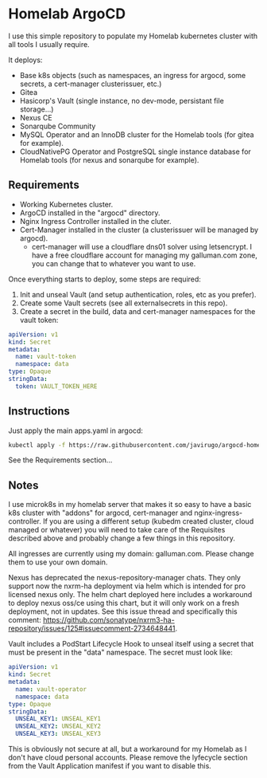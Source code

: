 # Homelab ArgoCD

I use this simple repository to populate my Homelab kubernetes cluster with all tools I usually require.

It deploys:

- Base k8s objects (such as namespaces, an ingress for argocd, some secrets, a cert-manager clusterissuer, etc.)
- Gitea
- Hasicorp's Vault (single instance, no dev-mode, persistant file storage...)
- Nexus CE
- Sonarqube Community
- MySQL Operator and an InnoDB cluster for the Homelab tools (for gitea for example).
- CloudNativePG Operator and PostgreSQL single instance database for Homelab tools (for nexus and sonarqube for example).

## Requirements

- Working Kubernetes cluster.
- ArgoCD installed in the "argocd" directory.
- Nginx Ingress Controller installed in the cluter.
- Cert-Manager installed in the cluster (a clusterissuer will be managed by argocd).
  - cert-manager will use a cloudflare dns01 solver using letsencrypt. I have a free cloudflare account for managing my galluman.com zone, you can change that to whatever you want to use.

Once everything starts to deploy, some steps are required:

1. Init and unseal Vault (and setup authentication, roles, etc as you prefer).
2. Create some Vault secrets (see all externalsecrets in this repo).
3. Create a secret in the build, data and cert-manager namespaces for the vault token:

```yaml
apiVersion: v1
kind: Secret
metadata:
  name: vault-token
  namespace: data
type: Opaque
stringData:
  token: VAULT_TOKEN_HERE
```

## Instructions

Just apply the main apps.yaml in argocd:

```bash
kubectl apply -f https://raw.githubusercontent.com/javirugo/argocd-homelab/refs/heads/main/apps.yaml
```

See the Requirements section...

## Notes

I use microk8s in my homelab server that makes it so easy to have a basic k8s cluster with "addons" for argocd, cert-manager and nginx-ingress-controller. If you are using a different setup (kubedm created cluster, cloud managed or whatever) you will need to take care of the Requisites described above and probably change a few things in this repository.

All ingresses are currently using my domain: galluman.com. Please change them to use your own domain.

Nexus has deprecated the nexus-repository-manager chats. They only support now the nxrm-ha deployment via helm which is intended for pro licensed nexus only. The helm chart deployed here includes a workaround to deploy nexus oss/ce using this chart, but it will only work on a fresh deployment, not in updates. See this issue thread and specifically this comment: https://github.com/sonatype/nxrm3-ha-repository/issues/125#issuecomment-2734648441.

Vault includes a PodStart Lifecycle Hook to unseal itself using a secret that must be present in the "data" namespace. The secret must look like:

```yaml
apiVersion: v1
kind: Secret
metadata:
  name: vault-operator
  namespace: data
type: Opaque
stringData:
  UNSEAL_KEY1: UNSEAL_KEY1
  UNSEAL_KEY2: UNSEAL_KEY2
  UNSEAL_KEY3: UNSEAL_KEY3
```

This is obviously not secure at all, but a workaround for my Homelab as I don't have cloud personal accounts. Please remove the lyfecycle section from the Vault Application manifest if you want to disable this.
